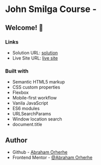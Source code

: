 # John Smilga Course -

## Welcome! 👋

### Links

- Solution URL: [solution](https://github.com/aeorherhe/products.git)
- Live Site URL: [live site](https://aeorherhe-products-page.netlify.app/)

### Built with

- Semantic HTML5 markup
- CSS custom properties
- Flexbox
- Mobile-first workflow
- Vanila JavaScript
- ES6 modules
- URLSearchParams
- Window location search
- document.title

## Author

- Github - [Abraham Orherhe](https://github.com/aeorherhe)
- Frontend Mentor - [@Abraham Orherhe](https://www.frontendmentor.io/profile/aeorherhe)

